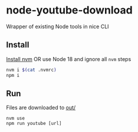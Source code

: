 # node-youtube-download

Wrapper of existing Node tools in nice CLI

## Install

[Install nvm](https://github.com/nvm-sh/nvm) OR use Node 18 and ignore all `nvm` steps

```bash
nvm i $(cat .nvmrc)
npm i
```

## Run

Files are downloaded to [out/](out/)

```
nvm use
npm run youtube [url]
```
